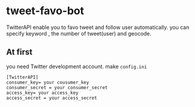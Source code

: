 # tweet-favo-bot
TwitterAPI enable you to favo tweet and follow user automatically. 
you can specify keyword , the number of tweet(user) and geocode.

## At first
you need Twitter development account.
make `config.ini`

```
[TwitterAPI]
consumer_key= your cousumer_key
consumer_secret = your consumer_secret
access_key= your access_key
access_secret = your access_secret
```
